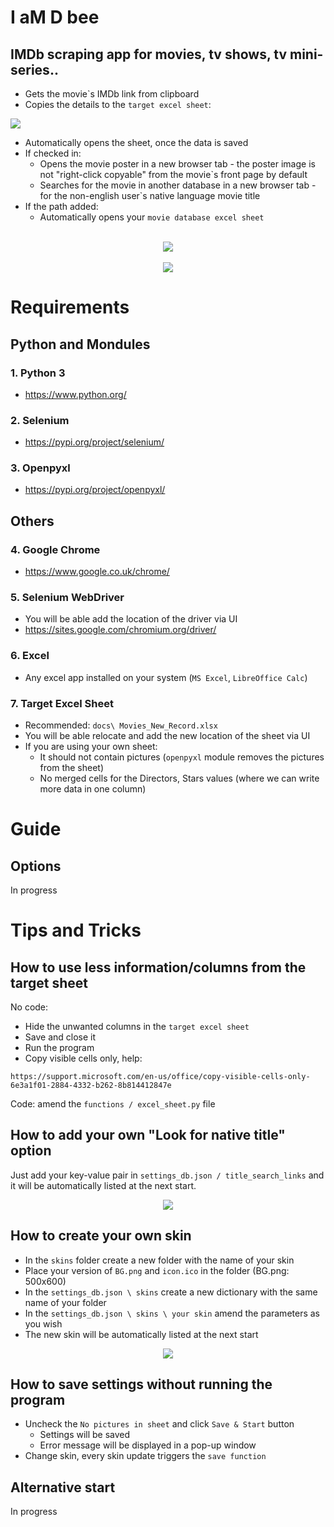 # I aM D bee
## IMDb scraping app for movies, tv shows, tv mini-series..
- Gets the movie`s IMDb link from clipboard
- Copies the details to the `target excel sheet`:

<img src="docs/guide/target_sheet.png"> 

- Automatically opens the sheet, once the data is saved
- If checked in: 
    - Opens the movie poster in a new browser tab - the poster image is not "right-click copyable" from the movie`s front page by default
    - Searches for the movie in another database in a new browser tab - for the non-english user`s native language movie title
- If the path added:
    - Automatically opens your `movie database excel sheet`
<br>
<div align="center">
    <img src="docs/promo/default.png"</img> 
</div>

<br>
<div align="center">
    <img src="docs/promo/darth.png"</img> 
</div>

# Requirements
## Python and Mondules
### 1. Python 3
- https://www.python.org/

### 2. Selenium
- https://pypi.org/project/selenium/

### 3. Openpyxl
- https://pypi.org/project/openpyxl/

## Others
### 4. Google Chrome
- https://www.google.co.uk/chrome/

### 5. Selenium WebDriver
- You will be able add the location of the driver via UI
- https://sites.google.com/chromium.org/driver/

### 6. Excel
- Any excel app installed on your system (`MS Excel`, `LibreOffice Calc`)

### 7. Target Excel Sheet
- Recommended: `docs\ Movies_New_Record.xlsx`
- You will be able relocate and add the new location of the sheet via UI
- If you are using your own sheet:
    - It should not contain pictures (`openpyxl` module removes the pictures from the sheet)
    - No merged cells for the Directors, Stars values (where we can write more data in one column)

# Guide
## Options
In progress

# Tips and Tricks
## How to use less information/columns from the target sheet
No code:
- Hide the unwanted columns in the `target excel sheet`
- Save and close it
- Run the program
- Copy visible cells only, help:
```
https://support.microsoft.com/en-us/office/copy-visible-cells-only-6e3a1f01-2884-4332-b262-8b814412847e
```
Code: amend the `functions / excel_sheet.py` file

## How to add your own "Look for native title" option
Just add your key-value pair in `settings_db.json / title_search_links` and it will be automatically listed at the next start.

<div align="center">
    <img src="docs/guide/title_search_link.png"</img> 
</div>

## How to create your own skin
- In the `skins` folder create a new folder with the name of your skin
- Place your version of `BG.png` and `icon.ico` in the folder (BG.png: 500x600)
- In the `settings_db.json \ skins` create a new dictionary with the same name of your folder
- In the `settings_db.json \ skins \ your skin` amend the parameters as you wish
- The new skin will be automatically listed at the next start

<div align="center">
    <img src="docs/guide/own_skin.png"</img> 
</div>

## How to save settings without running the program
- Uncheck the `No pictures in sheet` and click `Save & Start` button
    - Settings will be saved
    - Error message will be displayed in a pop-up window
- Change skin, every skin update triggers the `save function`

## Alternative start
In progress